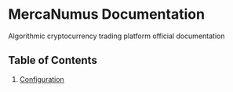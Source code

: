# MercaNumus Documentation
Algorithmic cryptocurrency trading platform official documentation


## Table of Contents

1. [Configuration](Configuration.md)